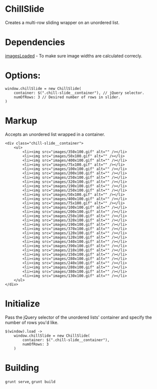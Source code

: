 ChillSlide
==========

Creates a multi-row sliding wrapper on an unordered list.

# Dependencies
[imagesLoaded](https://github.com/desandro/imagesloaded) - To make sure image widths are calculated correcly.

# Options:
    window.chillSlide = new ChillSlide(
        container: $(".chill-slide__container"), // jQuery selector.
        numOfRows: 3 // Desired number of rows in slider.
    )

# Markup
Accepts an unordered list wrapped in a container.

    <div class="chill-slide__container">
        <ul>
            <li><img src="images/350x100.gif" alt="" /></li>
            <li><img src="images/50x100.gif" alt="" /></li>
            <li><img src="images/400x100.gif" alt="" /></li>
            <li><img src="images/75x100.gif" alt="" /></li>
            <li><img src="images/100x100.gif" alt="" /></li>
            <li><img src="images/200x100.gif" alt="" /></li>
            <li><img src="images/250x100.gif" alt="" /></li>
            <li><img src="images/320x100.gif" alt="" /></li>
            <li><img src="images/190x100.gif" alt="" /></li>
            <li><img src="images/250x100.gif" alt="" /></li>
            <li><img src="images/50x100.gif" alt="" /></li>
            <li><img src="images/400x100.gif" alt="" /></li>
            <li><img src="images/75x100.gif" alt="" /></li>
            <li><img src="images/100x100.gif" alt="" /></li>
            <li><img src="images/200x100.gif" alt="" /></li>
            <li><img src="images/250x100.gif" alt="" /></li>
            <li><img src="images/320x100.gif" alt="" /></li>
            <li><img src="images/190x100.gif" alt="" /></li>
            <li><img src="images/370x100.gif" alt="" /></li>
            <li><img src="images/120x100.gif" alt="" /></li>
            <li><img src="images/120x100.gif" alt="" /></li>
            <li><img src="images/340x100.gif" alt="" /></li>
            <li><img src="images/390x100.gif" alt="" /></li>
            <li><img src="images/210x100.gif" alt="" /></li>
            <li><img src="images/150x100.gif" alt="" /></li>
            <li><img src="images/280x100.gif" alt="" /></li>
            <li><img src="images/240x100.gif" alt="" /></li>
            <li><img src="images/280x100.gif" alt="" /></li>
            <li><img src="images/380x100.gif" alt="" /></li>
            <li><img src="images/130x100.gif" alt="" /></li>                
        </ul>            
    </div>

# Initialize
Pass the jQuery selector of the unordered lists' container and specify the number of rows you'd like.

    $(window).load ->
        window.chillSlide = new ChillSlide(
            container: $(".chill-slide__container"), 
            numOfRows: 3
        )

# Building
`grunt serve`, `grunt build`